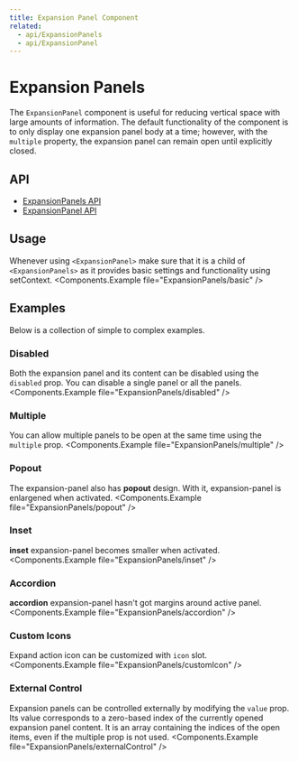 ```yaml
---
title: Expansion Panel Component
related:
  - api/ExpansionPanels
  - api/ExpansionPanel
---
```


# Expansion Panels

The `ExpansionPanel` component is useful for reducing vertical space with large amounts of information. The default functionality of the component is to only display one expansion panel body at a time; however, with the `multiple` property, the expansion panel can remain open until explicitly closed.

## API

- [ExpansionPanels API](/api/ExpansionPanels/)
- [ExpansionPanel API](/api/ExpansionPanel/)

## Usage

Whenever using `<ExpansionPanel>` make sure that it is a child of `<ExpansionPanels>` as it provides basic settings and functionality using setContext.
<Components.Example file="ExpansionPanels/basic" />

## Examples

Below is a collection of simple to complex examples.

### Disabled

Both the expansion panel and its content can be disabled using the `disabled` prop. You can disable a single panel or all the panels.
<Components.Example file="ExpansionPanels/disabled" />

### Multiple

You can allow multiple panels to be open at the same time using the `multiple` prop.
<Components.Example file="ExpansionPanels/multiple" />

### Popout

The expansion-panel also has **popout** design. With it, expansion-panel is enlargened when activated.
<Components.Example file="ExpansionPanels/popout" />

### Inset

**inset** expansion-panel becomes smaller when activated.
<Components.Example file="ExpansionPanels/inset" />

### Accordion

**accordion** expansion-panel hasn't got margins around active panel.
<Components.Example file="ExpansionPanels/accordion" />

### Custom Icons

Expand action icon can be customized with `icon` slot.
<Components.Example file="ExpansionPanels/customIcon" />

### External Control

Expansion panels can be controlled externally by modifying the `value` prop. Its value corresponds to a zero-based index of the currently opened expansion panel content. It is an array containing the indices of the open items, even if the multiple prop is not used.
<Components.Example file="ExpansionPanels/externalControl" />
